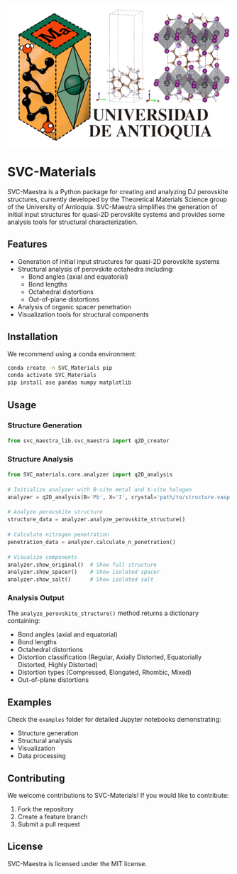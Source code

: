![Github_portada](https://github.com/westrangeloops/SVC-Materials/blob/main/Logos/Github_portada.png)

# SVC-Materials
SVC-Maestra is a Python package for creating and analyzing DJ perovskite structures, currently developed by the Theoretical Materials Science group of the University of Antioquia. SVC-Maestra simplifies the generation of initial input structures for quasi-2D perovskite systems and provides some analysis tools for structural characterization.

## Features
- Generation of initial input structures for quasi-2D perovskite systems
- Structural analysis of perovskite octahedra including:
  - Bond angles (axial and equatorial)
  - Bond lengths
  - Octahedral distortions
  - Out-of-plane distortions
- Analysis of organic spacer penetration
- Visualization tools for structural components


## Installation
We recommend using a conda environment:
```bash
conda create -n SVC_Materials pip
conda activate SVC_Materials
pip install ase pandas numpy matplotlib
```

## Usage

### Structure Generation
```python
from svc_maestra_lib.svc_maestra import q2D_creator
```

### Structure Analysis
```python
from SVC_materials.core.analyzer import q2D_analysis

# Initialize analyzer with B-site metal and X-site halogen
analyzer = q2D_analysis(B='Pb', X='I', crystal='path/to/structure.vasp')

# Analyze perovskite structure
structure_data = analyzer.analyze_perovskite_structure()

# Calculate nitrogen penetration
penetration_data = analyzer.calculate_n_penetration()

# Visualize components
analyzer.show_original()  # Show full structure
analyzer.show_spacer()    # Show isolated spacer
analyzer.show_salt()      # Show isolated salt
```

### Analysis Output
The `analyze_perovskite_structure()` method returns a dictionary containing:
- Bond angles (axial and equatorial)
- Bond lengths
- Octahedral distortions
- Distortion classification (Regular, Axially Distorted, Equatorially Distorted, Highly Distorted)
- Distortion types (Compressed, Elongated, Rhombic, Mixed)
- Out-of-plane distortions

## Examples
Check the `examples` folder for detailed Jupyter notebooks demonstrating:
- Structure generation
- Structural analysis
- Visualization
- Data processing

## Contributing
We welcome contributions to SVC-Materials! If you would like to contribute:
1. Fork the repository
2. Create a feature branch
3. Submit a pull request

## License
SVC-Maestra is licensed under the MIT license.
